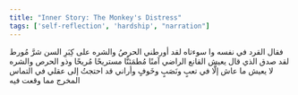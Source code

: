 ```yaml
---
title: "Inner Story: The Monkey's Distress"
tags: ['self-reflection', 'hardship', "narration"]
---
```


 فقال القرد في نفسه وا سوءتاه لقد أورطني الحرصُ والشره على كِبَرِ السن شرَّ مُورط لقد صدق الذي قال يعيش القانع الراضي آمنًا مُطمَئنًّا مستريحًا مُريحًا وذو الحرص والشره لا يعيش ما عاش إلَّا في تعبٍ ونَصَبٍ وخَوفٍ وأراني قد احتجتُ إلى عقلي في التماس المخرج مما وقعت فيه
